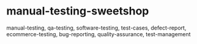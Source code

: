 # manual-testing-sweetshop
manual-testing, qa-testing, software-testing, test-cases, defect-report, ecommerce-testing, bug-reporting, quality-assurance, test-management
